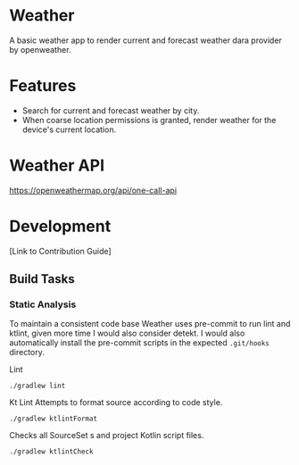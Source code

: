 # Weather
A basic weather app to render current and forecast weather dara provider by openweather.

# Features
- Search for current and forecast weather by city.
- When coarse location permissions is granted, render weather for the device's current location.

# Weather API
https://openweathermap.org/api/one-call-api

# Development
[Link to Contribution Guide]

## Build Tasks

### Static Analysis
To maintain a consistent code base Weather uses pre-commit to run lint and ktlint, given more time
I would also consider detekt. I would also automatically install the pre-commit scripts in the
expected `.git/hooks` directory.

Lint
```shell
./gradlew lint
```

Kt Lint
Attempts to format source according to code style.
```shell
./gradlew ktlintFormat
```

Checks all SourceSet s and project Kotlin script files.
```shell
./gradlew ktlintCheck
```
